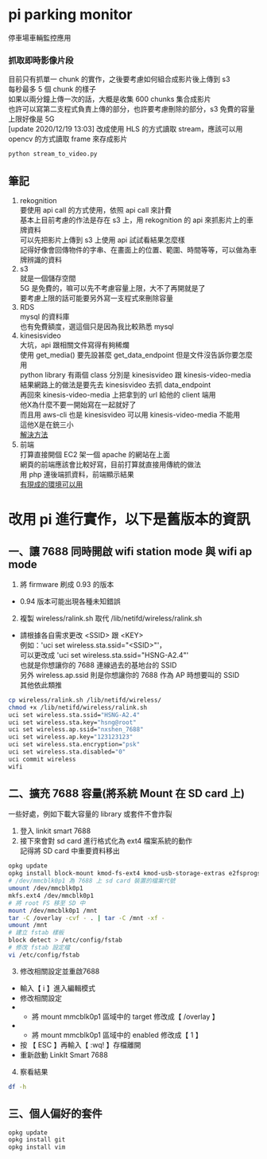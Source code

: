 # pi parking monitor
停車場車輛監控應用  

### 抓取即時影像片段
目前只有抓單一 chunk 的實作，之後要考慮如何組合成影片後上傳到 s3  
每秒最多 5 個 chunk 的樣子  
如果以兩分鐘上傳一次的話，大概是收集 600 chunks 集合成影片  
也許可以寫第二支程式負責上傳的部分，也許要考慮刪除的部分，s3 免費的容量上限好像是 5G  
[update 2020/12/19 13:03]
改成使用 HLS 的方式讀取 stream，應該可以用 opencv 的方式讀取 frame 來存成影片

```bash
python stream_to_video.py
```

## 筆記
1. rekognition  
要使用 api call 的方式使用，依照 api call 來計費  
基本上目前考慮的作法是存在 s3 上，用 rekognition 的 api 來抓影片上的車牌資料  
可以先把影片上傳到 s3 上使用 api 試試看結果怎麼樣  
記得好像會回傳物件的字串、在畫面上的位置、範圍、時間等等，可以做為車牌辨識的資料  
2. s3  
就是一個儲存空間  
5G 是免費的，嘛可以先不考慮容量上限，大不了再開就是了  
要考慮上限的話可能要另外寫一支程式來刪除容量  
3. RDS  
mysql 的資料庫  
也有免費額度，選這個只是因為我比較熟悉 mysql  
4. kinesisvideo  
大坑，api 跟相關文件寫得有夠稀爛  
使用 get_media() 要先設甚麼 get_data_endpoint 但是文件沒告訴你要怎麼用  
python library 有兩個 class 分別是 kinesisvideo 跟 kinesis-video-media  
結果網路上的做法是要先去 kinesisvideo 去抓 data_endpoint  
再回來 kinesis-video-media 上把拿到的 url 給他的 client 端用  
他X為什麼不要一開始寫在一起就好了  
而且用 aws-cli 也是 kinesisvideo 可以用 kinesis-video-media 不能用  
這他X是在銃三小  
[解決方法](https://stackoverflow.com/questions/49746612/boto3-kinesis-video-stream-error-when-calling-the-getmedia-operation)  
5. 前端  
打算直接開個 EC2 架一個 apache 的網站在上面  
網頁的前端應該會比較好寫，目前打算就直接用傳統的做法  
用 php 連後端抓資料，前端顯示結果  
[有現成的環境可以用](https://github.com/Yuki23329626/apache-docker)  

# 改用 pi 進行實作，以下是舊版本的資訊
## 一、讓 7688 同時開啟 wifi station mode 與 wifi ap mode

1. 將 firmware 刷成 0.93 的版本  
- 0.94 版本可能出現各種未知錯誤
2. 複製 wireless/ralink.sh 取代 /lib/netifd/wireless/ralink.sh  
- 請根據各自需求更改 \<SSID> 跟 \<KEY>  
例如：'uci set wireless.sta.ssid="\<SSID>"'，  
可以更改成 'uci set wireless.sta.ssid="HSNG-A2.4"'  
也就是你想讓你的 7688 連線過去的基地台的 SSID  
另外 wireless.ap.ssid  則是你想讓你的 7688 作為 AP 時想要叫的 SSID  
其他依此類推

```bash
cp wireless/ralink.sh /lib/netifd/wireless/
chmod +x /lib/netifd/wireless/ralink.sh
uci set wireless.sta.ssid="HSNG-A2.4"
uci set wireless.sta.key="hsng@root"
uci set wireless.ap.ssid="nxshen_7688"
uci set wireless.ap.key="123123123"
uci set wireless.sta.encryption="psk"
uci set wireless.sta.disabled="0"
uci commit wireless
wifi
```

## 二、擴充 7688 容量(將系統 Mount 在 SD card 上)

一些好處，例如下載大容量的 library 或套件不會炸裂  

1. 登入 linkit smart 7688  
2. 接下來會對 sd card 進行格式化為 ext4 檔案系統的動作  
記得將 SD card 中重要資料移出

```bash
opkg update
opkg install block-mount kmod-fs-ext4 kmod-usb-storage-extras e2fsprogs fdisk
# /dev/mmcblk0p1 為 7688 上 sd card 裝置的檔案代號  
umount /dev/mmcblk0p1
mkfs.ext4 /dev/mmcblk0p1
# 將 root FS 移至 SD 中
mount /dev/mmcblk0p1 /mnt
tar -C /overlay -cvf - . | tar -C /mnt -xf -
umount /mnt
# 建立 fstab 樣板
block detect > /etc/config/fstab
# 修改 fstab 設定檔
vi /etc/config/fstab
```

3. 修改相關設定並重啟7688

- 輸入【 i 】進入編輯模式
- 修改相關設定
- - 將 mount mmcblk0p1 區域中的 target 修改成【 /overlay 】
- - 將 mount mmcblk0p1 區域中的 enabled 修改成【 1 】
- 按 【 ESC 】再輸入【 :wq! 】存檔離開
- 重新啟動 LinkIt Smart 7688

4. 察看結果

```bash
df -h
```

## 三、個人偏好的套件

```bash
opkg update
opkg install git
opkg install vim
```
